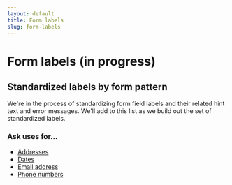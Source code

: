 ```yaml
---
layout: default
title: Form labels
slug: form-labels
---
```


# Form labels (in progress)

## Standardized labels by form pattern

We're in the process of standardizing form field labels and their related hint text and error messages. We'll add to this list as we build out the set of standardized labels.

### Ask uses for...

- [Addresses](https://design.va.gov/patterns/ask-users-for/addresses#content-considerations)
- [Dates](https://design.va.gov/patterns/ask-users-for/dates)
- [Email address](https://design.va.gov/patterns/ask-users-for/email-address)
- [Phone numbers](https://design.va.gov/patterns/ask-users-for/phone-numbers)
